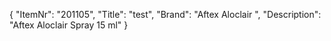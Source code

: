 {
  "ItemNr": "201105",
  "Title": "test",
  "Brand": "Aftex Aloclair ",
  "Description": "Aftex Aloclair Spray 15 ml"
}